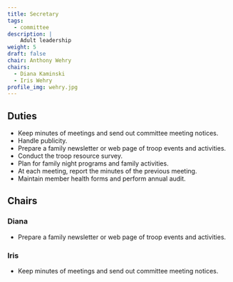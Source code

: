```yaml
---
title: Secretary
tags:
  - committee
description: |
    Adult leadership
weight: 5
draft: false
chair: Anthony Wehry
chairs:
  - Diana Kaminski
  - Iris Wehry
profile_img: wehry.jpg
---
```


## Duties

- Keep minutes of meetings and send out committee meeting notices.
- Handle publicity.
- Prepare a family newsletter or web page of troop events and
  activities.
- Conduct the troop resource survey.
- Plan for family night programs and family activities.
- At each meeting, report the minutes of the previous meeting.
- Maintain member health forms and perform annual audit.

## Chairs

### Diana

- Prepare a family newsletter or web page of troop events and
  activities.

### Iris

- Keep minutes of meetings and send out committee meeting notices.
